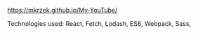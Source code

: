 https://mkrzek.github.io/My-YouTube/

  Technologies used: 
   React,
   Fetch,
   Lodash,
   ES6,
   Webpack,
   Sass,
   
